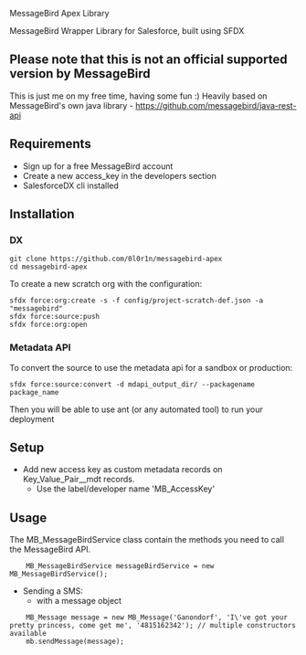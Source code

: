 MessageBird Apex Library

MessageBird Wrapper Library for Salesforce, built using SFDX

## Please note that this is not an official supported version by MessageBird

This is just me on my free time, having some fun :)
Heavily based on MessageBird's own java library - https://github.com/messagebird/java-rest-api
## Requirements

- Sign up for a free MessageBird account
- Create a new access_key in the developers section
- SalesforceDX cli installed

## Installation
### DX

    git clone https://github.com/0l0r1n/messagebird-apex
    cd messagebird-apex

To create a new scratch org with the configuration:

    sfdx force:org:create -s -f config/project-scratch-def.json -a "messagebird"
    sfdx force:source:push
    sfdx force:org:open

### Metadata API
To convert the source to use the metadata api for a sandbox or production:

    sfdx force:source:convert -d mdapi_output_dir/ --packagename package_name

Then you will be able to use ant (or any automated tool) to run your deployment
## Setup

- Add new access key as custom metadata records on Key_Value_Pair__mdt records.
    - Use the label/developer name 'MB_AccessKey'

## Usage

The MB_MessageBirdService class contain the methods you need to call the MessageBird API.
```apex
    MB_MessageBirdService messageBirdService = new MB_MessageBirdService();
```
- Sending a SMS:
    - with a message object
```apex
    MB_Message message = new MB_Message('Ganondorf', 'I\'ve got your pretty princess, come get me', '4815162342'); // multiple constructors available
    mb.sendMessage(message);
```